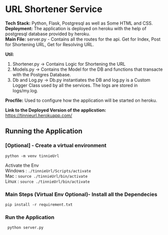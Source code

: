 # URL Shortener Service
**Tech Stack:** Python, Flask, Postgresql as well as Some HTML and CSS.  
**Deployment:** The application is deployed on heroku with the help of postgresql database provided by heroku.  
**Main File:** server.py - Contains all the routes for the api. Get for Index, Post for Shortening URL, Get for Resolving URL.    
     
**Util:** 
1. Shortener.py -> Contains Logic for Shortening the URL
2. Models.py -> Contains the Model for the DB and functions that transacte with the Postgres Database.
3. Db and Log.py -> Db.py instantiates the DB and log.py is a Custom Logger Class used by all the services. The logs are stored in logs/my.log.   

**Procfile:** Used to configure how the application will be started on heroku.   

**Link to the Deployed Version of the applicstion:**  
https://tinnieurl.herokuapp.com/

## Running the Application

### [Optional] - Create a virtual environment

`python -m venv tinnieUrl`

Activate the Env  
Windows : `./tinnieUrl/Scripts/activate`  
Mac : `source ./tinnieUrl/bin/activate`  
Linux : `source ./tinnieUrl/bin/activate`

### Main Steps (Virtual Env Optional)- Install all the Dependecies

`pip install -r requirement.txt`

### Run the Application

` python server.py`
